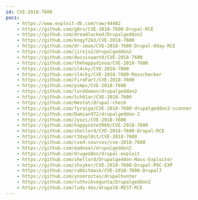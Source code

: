 ```yaml
---
id: CVE-2018-7600
pocs:
    - https://www.exploit-db.com/raw/44482
    - https://github.com/g0rx/CVE-2018-7600-Drupal-RCE
    - https://github.com/dreadlocked/Drupalgeddon2
    - https://github.com/knqyf263/CVE-2018-7600
    - https://github.com/dr-iman/CVE-2018-7600-Drupal-0day-RCE
    - https://github.com/jirojo2/drupalgeddon2
    - https://github.com/dwisiswant0/CVE-2018-7600
    - https://github.com/thehappydinoa/CVE-2018-7600
    - https://github.com/sl4cky/CVE-2018-7600
    - https://github.com/sl4cky/CVE-2018-7600-Masschecker
    - https://github.com/FireFart/CVE-2018-7600
    - https://github.com/pimps/CVE-2018-7600
    - https://github.com/lorddemon/drupalgeddon2
    - https://github.com/Sch01ar/CVE-2018-7600
    - https://github.com/Hestat/drupal-check
    - https://github.com/fyraiga/CVE-2018-7600-drupalgeddon2-scanner
    - https://github.com/Damian972/drupalgeddon-2
    - https://github.com/Jyozi/CVE-2018-7600
    - https://github.com/happynote3966/CVE-2018-7600
    - https://github.com/shellord/CVE-2018-7600-Drupal-RCE
    - https://github.com/r3dxpl0it/CVE-2018-7600
    - https://github.com/cved-sources/cve-2018-7600
    - https://github.com/madneal/drupalgeddon2
    - https://github.com/drugeddon/drupal-exploit
    - https://github.com/shellord/Drupalgeddon-Mass-Exploiter
    - https://github.com/zhzyker/CVE-2018-7600-Drupal-POC-EXP
    - https://github.com/rabbitmask/CVE-2018-7600-Drupal7
    - https://github.com/ynsmroztas/drupalhunter
    - https://github.com/ruthvikvegunta/Drupalgeddon2
    - https://github.com/ludy-dev/drupal8-REST-RCE
---
```

